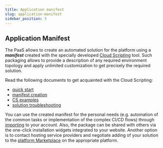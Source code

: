 ```yaml
---
title: Application manifest
slug: application-manifest
sidebar_position: 3
---
```


## Application Manifest

The PaaS allows to create an automated solution for the platform using a **_manifest_** created with the specially developed [Cloud Scripting](https://docs.cloudscripting.com/) tool. Such packaging allows to provide a description of any required environment topology and apply unlimited customization to get precisely the required solution.

Read the following documents to get acquainted with the Cloud Scripting:

- [quick start](https://docs.cloudscripting.com/quick-start/)
- [manifest creation](https://docs.cloudscripting.com/creating-manifest/basic-configs/)
- [CS examples](https://docs.cloudscripting.com/samples/)
- [solution troubleshooting](https://docs.cloudscripting.com/troubleshooting/)

You can use the created manifest for the personal needs (e.g. automation of the common tasks or implementation of the complex CI/CD flows) through [importing](/docs/environment-management/environment-export-and-import/environment-import) to your account. Also, the package can be shared with others via the one-click installation widgets integrated to your website. Another option is to contact hosting service providers and negotiate adding of your solution to the [platform Marketplace](/docs/deployment-tools/cloud-scripting-&-jps/marketplace) on the appropriate platform.
